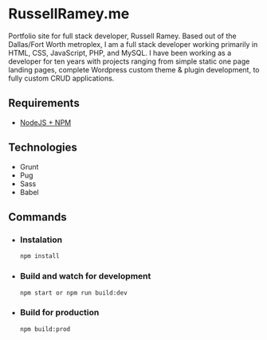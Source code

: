 # RussellRamey.me
Portfolio site for full stack developer, Russell Ramey. Based out of the Dallas/Fort Worth metroplex, I am a full stack developer working primarily in HTML, CSS, JavaScript, PHP, and MySQL. I have been working as a developer for ten years with projects ranging from simple static one page landing pages, complete Wordpress custom theme & plugin development, to fully custom CRUD applications.

## Requirements
- <a href="https://nodejs.org/en/" target="_blank">NodeJS + NPM</a>

## Technologies
- Grunt
- Pug
- Sass
- Babel

## Commands

  * ### Instalation
      ```
      npm install
      ```

  * ### Build and watch for development
      ```
      npm start or npm run build:dev
      ```

  * ### Build for production
      ```
      npm build:prod
      ```

